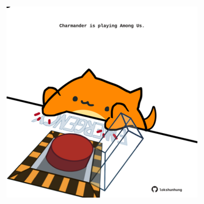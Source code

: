 <!-- built at 07/08/2022, 05:01:00 UTC -->
<p align="center">
  <img width="500" height="500" src="./ReadmeImage.svg">
</p>
